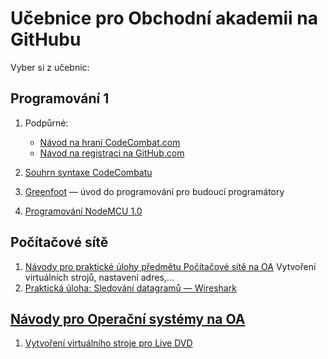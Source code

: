 # Učebnice pro Obchodní akademii na GitHubu

Vyber si z&nbsp;učebnic:

## Programování 1

1. Podpůrné:
    - [Návod na hraní CodeCombat.com](https://github.com/oauh-ucebnice/codecombat-navod)
    - [Návod na registraci na GitHub.com](https://github.com/oauh-ucebnice/github-registrace)

2. [Souhrn syntaxe CodeCombatu](https://github.com/oauh-ucebnice/codecombat-navod/blob/main/souhrn-syntaxe.md)

3. [Greenfoot](https://github.com/oauh-ucebnice/greenfoot-uvod)
    — úvod do programování pro budoucí programátory

4. [Programování NodeMCU 1.0](https://github.com/oauh-ucebnice/lab-nodemcu-pro1)

## Počítačové sítě

1. [Návody pro praktické úlohy předmětu Počítačové sítě na OA](https://github.com/oauh-ucebnice/vm-pro-site)
	Vytvoření virtuálních strojů, nastavení adres,...
2. [Praktická úloha: Sledování datagramů &mdash; Wireshark](https://github.com/oauh-ucebnice/prakticka-uloha-wireshark)

## [Návody pro Operační systémy na OA](https://github.com/oauh-ucebnice/navody-ops/)

1. [Vytvoření virtuálního stroje pro Live DVD](https://github.com/oauh-ucebnice/navody-ops/blob/main/debian-live/README.md)
